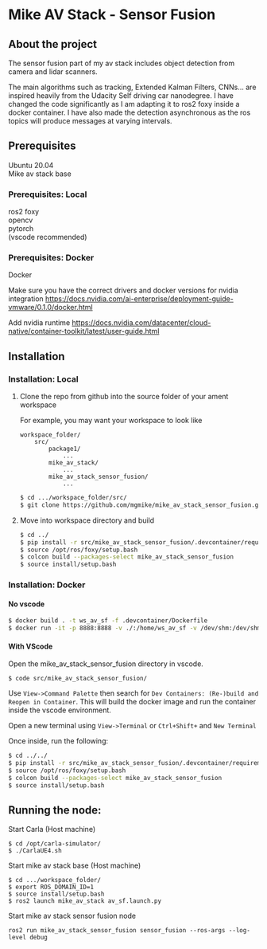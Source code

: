 # Mike AV Stack - Sensor Fusion

## About the project

The sensor fusion part of my av stack includes object detection from camera and lidar scanners. 

The main algorithms such as tracking, Extended Kalman Filters, CNNs... are inspired heavily from the Udacity Self driving car nanodegree. I have changed the code significantly as I am adapting it to ros2 foxy inside a docker container. I have also made the detection asynchronous as the ros topics will produce messages at varying intervals. 


## Prerequisites

Ubuntu 20.04\
Mike av stack base

### Prerequisites: Local 
ros2 foxy\
opencv\
pytorch\
(vscode recommended)


### Prerequisites: Docker
Docker

Make sure you have the correct drivers and docker versions for nvidia integration
https://docs.nvidia.com/ai-enterprise/deployment-guide-vmware/0.1.0/docker.html

Add nvidia runtime
https://docs.nvidia.com/datacenter/cloud-native/container-toolkit/latest/user-guide.html

## Installation
### Installation: Local

1. Clone the repo from github into the source folder of your ament workspace

    For example, you may want your workspace to look like 
    ```
    workspace_folder/
        src/
            package1/
                ...
            mike_av_stack/
                ...
            mike_av_stack_sensor_fusion/ 
                ...
    ```
    ```sh
    $ cd .../workspace_folder/src/
    $ git clone https://github.com/mgmike/mike_av_stack_sensor_fusion.git
    ```
3. Move into workspace directory and build
    ```sh
    $ cd ../
    $ pip install -r src/mike_av_stack_sensor_fusion/.devcontainer/requirements.txt
    $ source /opt/ros/foxy/setup.bash
    $ colcon build --packages-select mike_av_stack_sensor_fusion
    $ source install/setup.bash
    ```

### Installation: Docker

#### No vscode

```sh
$ docker build . -t ws_av_sf -f .devcontainer/Dockerfile
$ docker run -it -p 8888:8888 -v ./:/home/ws_av_sf -v /dev/shm:/dev/shm -e DISPLAY=0 -e NVIDIA_VISIBLE_DEVICES=all --runtime=nvidia --env="DISPLAY" --gpus all ws_av_sf
```

#### With VScode

Open the mike_av_stack_sensor_fusion directory in vscode.

```
$ code src/mike_av_stack_sensor_fusion/
```
 
Use `View->Command Palette` then search for `Dev Containers: (Re-)build and Reopen in Container`. This will build the docker image and run the container inside the vscode environment. 

Open a new terminal using `View->Terminal` or `Ctrl+Shift+` and `New Terminal`

Once inside, run the following:
```sh
$ cd ../../
$ pip install -r src/mike_av_stack_sensor_fusion/.devcontainer/requirements.txt
$ source /opt/ros/foxy/setup.bash
$ colcon build --packages-select mike_av_stack_sensor_fusion
$ source install/setup.bash
```


## Running the node:

Start Carla (Host machine)
```
$ cd /opt/carla-simulator/
$ ./CarlaUE4.sh
```

Start mike av stack base (Host machine)
```
$ cd .../workspace_folder/
$ export ROS_DOMAIN_ID=1
$ source install/setup.bash
$ ros2 launch mike_av_stack av_sf.launch.py
```

Start mike av stack sensor fusion node
```
ros2 run mike_av_stack_sensor_fusion sensor_fusion --ros-args --log-level debug
```


<!-- 
The following may be needed in the next step: Uisng yolov8 instead of resnet
$ export PYTHONPATH=$PYTHONPATH:/home/ws_av_sf/.local/lib/python3.10/site-packages
$ export PYTHONPATH=$PYTHONPATH:/opt/conda/lib/python3.10/site-packages
 -->